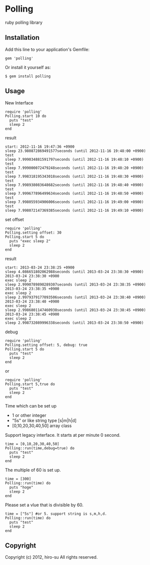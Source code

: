 # Polling

ruby polling library

## Installation

Add this line to your application's Gemfile:

    gem 'polling'

Or install it yourself as:

    $ gem install polling

## Usage

New Interface

    require 'polling'
    Polling.start 10 do
      puts "test"
      sleep 2
    end

result

    start: 2012-11-16 19:47:36 +0900
    sleep 23.980872869491577seconds (until 2012-11-16 19:48:00 +0900)
    test
    sleep 7.999034881591797seconds (until 2012-11-16 19:48:10 +0900)
    test
    sleep 7.999000072479248seconds (until 2012-11-16 19:48:20 +0900)
    test
    sleep 7.998318195343018seconds (until 2012-11-16 19:48:30 +0900)
    test
    sleep 7.998938083648682seconds (until 2012-11-16 19:48:40 +0900)
    test
    sleep 7.999677896499634seconds (until 2012-11-16 19:48:50 +0900)
    test
    sleep 7.998055934906006seconds (until 2012-11-16 19:49:00 +0900)
    test
    sleep 7.998072147369385seconds (until 2012-11-16 19:49:10 +0900)

set offset

    require 'polling'
    Polling.setting offset: 30
    Polling.start 5 do
      puts "exec sleep 2"
      sleep 2
    end

result

    start: 2013-03-24 23:38:25 +0900                                 
    sleep 4.086651802062988seconds (until 2013-03-24 23:38:30 +0900) 
    2013-03-24 23:38:30 +0900                                        
    exec sleep 2                                                     
    sleep 2.9990789890289307seconds (until 2013-03-24 23:38:35 +0900)
    2013-03-24 23:38:35 +0900                                        
    exec sleep 2                                                     
    sleep 2.9979379177093506seconds (until 2013-03-24 23:38:40 +0900)
    2013-03-24 23:38:40 +0900                                        
    exec sleep 2                                                     
    sleep 2.9986801147460938seconds (until 2013-03-24 23:38:45 +0900)
    2013-03-24 23:38:45 +0900                                        
    exec sleep 2                                                     
    sleep 2.998732089996338seconds (until 2013-03-24 23:38:50 +0900) 

debug

    require 'polling'
    Polling.setting offset: 5, debug: true
    Polling.start 5 do
      puts "test"
      sleep 2
    end

or

    require 'polling'
    Polling.start 5,true do
      puts "test"
      sleep 2
    end

Time which can be set up 

- 1 or other integer
- "5s" or like string type [s|m|h|d]
- [0,10,20,30,40,50] array class

Support legacy interface.
It starts at per minute 0 second. 

    time = [0,10,20,30,40,50]
    Polling::run(time,debug=true) do
      puts "test"
      sleep 2
    end
    
The multiple of 60 is set up. 

    time = [300]
    Polling::run(time) do
      puts "hoge"
      sleep 2
    end

Please set a vlue that is divisible by 60.

    time = ["5s"] #or 5. support string is s,m,h,d.
    Polling::run(time) do
      puts "test"
      sleep 2
    end

## Copyright

Copyright (c) 2012, hiro-su All rights reserved.
